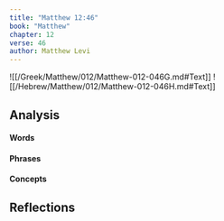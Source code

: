 ```yaml
---
title: "Matthew 12:46"
book: "Matthew"
chapter: 12
verse: 46
author: Matthew Levi
---
```

![[/Greek/Matthew/012/Matthew-012-046G.md#Text]]
![[/Hebrew/Matthew/012/Matthew-012-046H.md#Text]]

## Analysis

#### Words

#### Phrases

#### Concepts

## Reflections
